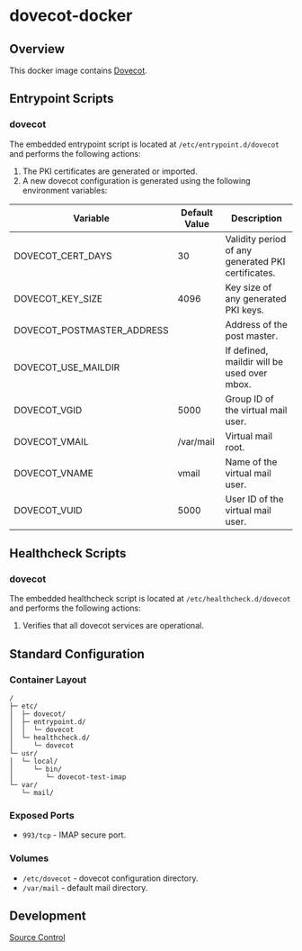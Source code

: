 # dovecot-docker

## Overview

This docker image contains [Dovecot](https://www.dovecot.org/).

## Entrypoint Scripts

### dovecot

The embedded entrypoint script is located at `/etc/entrypoint.d/dovecot` and performs the following actions:

1. The PKI certificates are generated or imported.
2. A new dovecot configuration is generated using the following environment variables:

 | Variable | Default Value | Description |
 | -------- | ------------- | ----------- |
 | DOVECOT_CERT_DAYS | 30 | Validity period of any generated PKI certificates. |
 | DOVECOT_KEY_SIZE | 4096 | Key size of any generated PKI keys. |
 | DOVECOT_POSTMASTER_ADDRESS | | Address of the post master. |
 | DOVECOT_USE_MAILDIR | | If defined, maildir will be used over mbox. |
 | DOVECOT_VGID | 5000 | Group ID of the virtual mail user. |
 | DOVECOT_VMAIL | /var/mail | Virtual mail root. |
 | DOVECOT_VNAME | vmail | Name of the virtual mail user. |
 | DOVECOT_VUID | 5000 | User ID of the virtual mail user. |

## Healthcheck Scripts

### dovecot

The embedded healthcheck script is located at `/etc/healthcheck.d/dovecot` and performs the following actions:

1. Verifies that all dovecot services are operational.

## Standard Configuration

### Container Layout

```
/
├─ etc/
│  ├─ dovecot/
│  ├─ entrypoint.d/
│  │  └─ dovecot
│  └─ healthcheck.d/
│     └─ dovecot
└─ usr/
│  └─ local/
│     └─ bin/
│        └─ dovecot-test-imap
└─ var/
   └─ mail/
```

### Exposed Ports

* `993/tcp` - IMAP secure port.

### Volumes

* `/etc/dovecot` - dovecot configuration directory.
* `/var/mail` - default mail directory.

## Development

[Source Control](https://github.com/crashvb/dovecot-docker)

